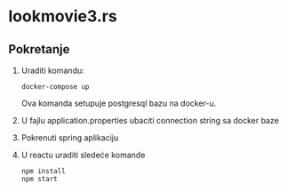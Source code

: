 # lookmovie3.rs

## Pokretanje
1. Uraditi komandu:
    ```
    docker-compose up
    ```

    Ova komanda setupuje postgresql bazu na docker-u.

2. U fajlu application.properties ubaciti connection string sa docker baze

3. Pokrenuti spring aplikaciju
4. U reactu uraditi sledeće komande
    ```
    npm install
    npm start
    ```